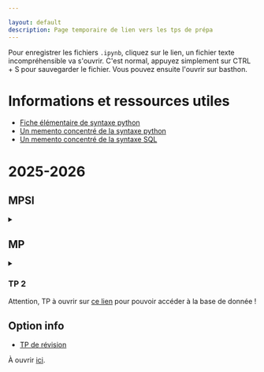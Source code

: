 ```yaml
---

layout: default
description: Page temporaire de lien vers les tps de prépa
---
```


Pour enregistrer les fichiers `.ipynb`, cliquez sur le lien, un fichier texte incompréhensible va s'ouvrir. C'est normal, appuyez simplement sur CTRL + S pour sauvegarder le fichier. 
Vous pouvez ensuite l'ouvrir sur basthon.

# Informations et ressources utiles
- [Fiche élémentaire de syntaxe python](https://notebook.basthon.fr/?from=https://raw.githubusercontent.com/tpprepa/tpprepa.github.io/main/TPs/fiche.ipynb)
- [Un memento concentré de la syntaxe python](TPs/MementoPT.pdf)
- [Un memento concentré de la syntaxe SQL](TPs/MementoSQL.pdf)

# 2025-2026

## MPSI 

<details>
<summary> </summary> 

### TP 1

- [TP d'introduction au python](TPs/intro.ipynb)

Les fichiers sont à charger sur basthon, à [cette adresse](https://notebook.basthon.fr/?kernel=python).
</details>

## MP

<details>

<summary> </summary> 

### TP 1

- [TP facile](TPs/motifs.ipynb)
- [TP difficile](TPs/percol.ipynb)

Les fichiers sont à charger sur basthon, à [cette adresse](https://notebook.basthon.fr/?kernel=python&module=https://raw.githubusercontent.com/tpprepa/tpprepa.github.io/main/TPs/annexe/tp0.py).
</details>

### TP 2

Attention, TP à ouvrir sur [ce lien](https://notebook.basthon.fr/?kernel=sql&module=https://raw.githubusercontent.com/Lamakaio/enseig/refs/heads/main/ITC/S3/sql/TP2/EnseignementSup.db) pour pouvoir accéder à la base de donnée ! 

## Option info 

- [TP de révision](TPs/ocamloption.ipynb)

À ouvrir [ici](https://notebook.basthon.fr/?kernel=ocaml).